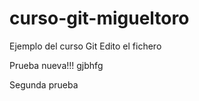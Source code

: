 # curso-git-migueltoro
Ejemplo del curso Git
Edito el fichero

Prueba nueva!!!
gjbhfg

Segunda prueba
